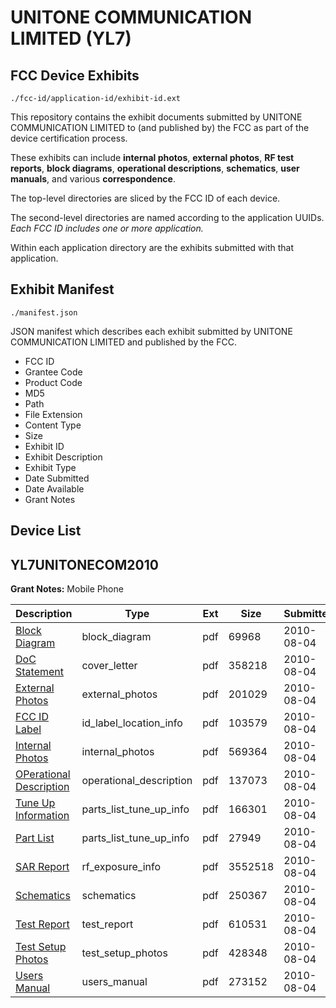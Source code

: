 # UNITONE COMMUNICATION LIMITED (YL7)
## FCC Device Exhibits

```
./fcc-id/application-id/exhibit-id.ext
```

This repository contains the exhibit documents submitted by UNITONE COMMUNICATION LIMITED to (and published by) the FCC as part of the device certification process.

These exhibits can include **internal photos**, **external photos**, **RF test reports**, **block diagrams**, **operational descriptions**, **schematics**, **user manuals**, and various **correspondence**.

The top-level directories are sliced by the FCC ID of each device.

The second-level directories are named according to the application UUIDs. *Each FCC ID includes one or more application.*

Within each application directory are the exhibits submitted with that application. 

## Exhibit Manifest

```
./manifest.json
```

JSON manifest which describes each exhibit submitted by UNITONE COMMUNICATION LIMITED and published by the FCC.

- FCC ID
- Grantee Code
- Product Code
- MD5
- Path
- File Extension
- Content Type
- Size
- Exhibit ID
- Exhibit Description
- Exhibit Type
- Date Submitted
- Date Available
- Grant Notes

## Device List
## YL7UNITONECOM2010
**Grant Notes:** Mobile Phone

| Description | Type | Ext | Size | Submitted | Available |
| ----------- | ---- | --- | ---- | --------- | --------- |
| [Block Diagram](YL7UNITONECOM2010/ed1b6f043b203a3c9aabb99ad00ba7ea/1321652.pdf) | block_diagram | pdf | 69968 | 2010-08-04 | 2010-08-04 |
| [DoC Statement](YL7UNITONECOM2010/ed1b6f043b203a3c9aabb99ad00ba7ea/1321653.pdf) | cover_letter | pdf | 358218 | 2010-08-04 | 2010-08-04 |
| [External Photos](YL7UNITONECOM2010/ed1b6f043b203a3c9aabb99ad00ba7ea/1321654.pdf) | external_photos | pdf | 201029 | 2010-08-04 | 2010-08-04 |
| [FCC ID Label](YL7UNITONECOM2010/ed1b6f043b203a3c9aabb99ad00ba7ea/1321655.pdf) | id_label_location_info | pdf | 103579 | 2010-08-04 | 2010-08-04 |
| [Internal Photos](YL7UNITONECOM2010/ed1b6f043b203a3c9aabb99ad00ba7ea/1321656.pdf) | internal_photos | pdf | 569364 | 2010-08-04 | 2010-08-04 |
| [OPerational Description](YL7UNITONECOM2010/ed1b6f043b203a3c9aabb99ad00ba7ea/1321657.pdf) | operational_description | pdf | 137073 | 2010-08-04 | 2010-08-04 |
| [Tune Up Information](YL7UNITONECOM2010/ed1b6f043b203a3c9aabb99ad00ba7ea/1321658.pdf) | parts_list_tune_up_info | pdf | 166301 | 2010-08-04 | 2010-08-04 |
| [Part List](YL7UNITONECOM2010/ed1b6f043b203a3c9aabb99ad00ba7ea/1321664.pdf) | parts_list_tune_up_info | pdf | 27949 | 2010-08-04 | 2010-08-04 |
| [SAR Report](YL7UNITONECOM2010/ed1b6f043b203a3c9aabb99ad00ba7ea/1321659.pdf) | rf_exposure_info | pdf | 3552518 | 2010-08-04 | 2010-08-04 |
| [Schematics](YL7UNITONECOM2010/ed1b6f043b203a3c9aabb99ad00ba7ea/1321660.pdf) | schematics | pdf | 250367 | 2010-08-04 | 2010-08-04 |
| [Test Report](YL7UNITONECOM2010/ed1b6f043b203a3c9aabb99ad00ba7ea/1321661.pdf) | test_report | pdf | 610531 | 2010-08-04 | 2010-08-04 |
| [Test Setup Photos](YL7UNITONECOM2010/ed1b6f043b203a3c9aabb99ad00ba7ea/1321662.pdf) | test_setup_photos | pdf | 428348 | 2010-08-04 | 2010-08-04 |
| [Users Manual](YL7UNITONECOM2010/ed1b6f043b203a3c9aabb99ad00ba7ea/1321663.pdf) | users_manual | pdf | 273152 | 2010-08-04 | 2010-08-04 |
